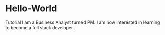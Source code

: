 # Hello-World
Tutorial
I am a Business Analyst turned PM. I am now interested in learning to become a full stack developer. 
